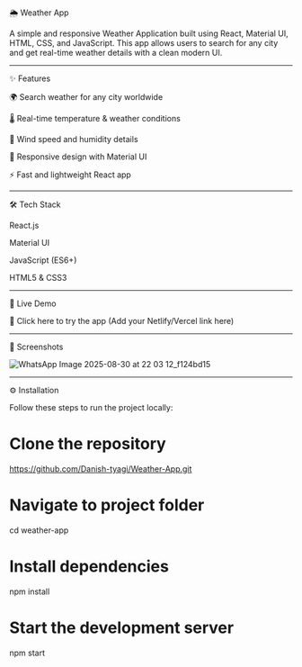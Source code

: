 🌦 Weather App

A simple and responsive Weather Application built using React, Material UI, HTML, CSS, and JavaScript.
This app allows users to search for any city and get real-time weather details with a clean modern UI.


---

✨ Features

🌍 Search weather for any city worldwide

🌡 Real-time temperature & weather conditions

💨 Wind speed and humidity details

📱 Responsive design with Material UI

⚡ Fast and lightweight React app



---

🛠 Tech Stack

React.js

Material UI

JavaScript (ES6+)

HTML5 & CSS3



---

🚀 Live Demo

🔗 Click here to try the app (Add your Netlify/Vercel link here)


---

📸 Screenshots

![WhatsApp Image 2025-08-30 at 22 03 12_f124bd15](https://github.com/user-attachments/assets/3977da2d-8317-4baf-b4f9-065c0b76311c)



---

⚙ Installation

Follow these steps to run the project locally:

# Clone the repository
https://github.com/Danish-tyagi/Weather-App.git
# Navigate to project folder
cd weather-app

# Install dependencies
npm install

# Start the development server
npm start
